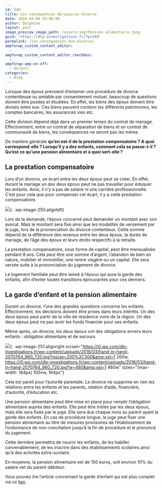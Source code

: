 ```yaml
---
id: 249
title: Les conséquences d&rsquo;un divorce
date: 2018-04-09 10:00:00
author: Delphine
layout: post
image_preview_image_path: /assets/img/Pension alimentaire.jpeg
guid: 'https://dlp-investigations.fr/?p=249'
permalink: /les-consequences-dun-divorce/
ampforwp_custom_content_editor:
  -
ampforwp_custom_content_editor_checkbox:
  -
ampforwp-amp-on-off:
  - default
categories:
  - Blog
---
```


Lorsque des &eacute;poux pr&eacute;voient d’entamer une proc&eacute;dure de divorce contentieuse ou amiable par consentement mutuel, beaucoup de questions doivent &ecirc;tre pos&eacute;es et &eacute;tudi&eacute;es. En effet, les biens des &eacute;poux doivent &ecirc;tre divis&eacute;s entre eux. Ces biens peuvent contenir les diff&eacute;rents patrimoines, les comptes bancaires, les assurances vies etc.

Cette division d&eacute;pend d&eacute;j&agrave; dans un premier temps du contrat de mariage. Effectivement, entre un contrat de s&eacute;paration de biens et un contrat de communaut&eacute; de biens, les cons&eacute;quences ne seront pas les m&ecirc;me.

De mani&egrave;re g&eacute;n&eacute;rale **qu’en est-il de la prestation compensatoire ? A quoi correspond-elle ? Lorsqu’il y a des enfants, comment cela se passe-t-il ? Qu’est ce qu’une pension alimentaire et &agrave; quoi sert-elle ?&nbsp;**

## La prestation compensatoire

Lors d’un divorce, un &eacute;cart entre les deux &eacute;poux peut se cr&eacute;er. En effet, durant le mariage un des deux &eacute;poux peut ne pas travailler pour &eacute;duquer les enfants. Ainsi, il n’y a pas de salaire ni une carri&egrave;re professionnelle. C’est pour cela que pour compenser cet &eacute;cart, il y a cette prestation compensatoire.

![](https://i2.wp.com/dlp-investigations.fr/wp-content/uploads/2018/03/images.jpeg?resize=220%2C146&amp;ssl=1){: .wp-image-250.alignleft}

Lors de la demande, l’&eacute;poux concern&eacute; peut demander un montant avec son avocat. Mais le montant sera fix&eacute; ainsi que les modalit&eacute;s de versement par le juge, lors de la prononciation du divorce contentieux. Cette somme d&eacute;pend de la diff&eacute;rence des revenus entre les deux &eacute;poux, la dur&eacute;e de mariage, de l’&acirc;ge des &eacute;poux et leurs droits respectifs &agrave; la retraite.

La prestation compensatoire, sous forme de capital, peut &ecirc;tre mensualis&eacute;e pendant 8 ans. Cela peut &ecirc;tre une somme d’argent, l’abandon de bien en nature, mobilier et immobilier, une rentre viag&egrave;re ou un capital. Elle sera vers&eacute;e suite &agrave; la prononciation du jugement de divorce.

Le logement familiale peut &ecirc;tre laiss&eacute; &agrave; l’&eacute;poux qui aura la garde des enfants, afin d’&eacute;viter toutes transitions &eacute;prouvantes pour ces derniers.

## La garde d’enfant et la pension alimentaire

Durant un divorce, l’une des grandes questions concerne les enfants. Effectivement, les d&eacute;cisions doivent &ecirc;tre prises dans leurs int&eacute;r&ecirc;ts. Un des deux &eacute;poux peut partir de la ville de r&eacute;sidence voire de la r&eacute;gion. Un des deux &eacute;poux peut ne pas avoir les fonds financier pour ses enfants.

M&ecirc;me apr&egrave;s, un divorce, les deux &eacute;poux ont des obligations envers leurs enfants : obligation alimentaire et de secours.

![](https://i0.wp.com/dlp-investigations.fr/wp-content/uploads/2018/03/hand-in-hand-2070764_960_720.jpg?resize=164%2C246&amp;ssl=1){: .wp-image-251.alignright srcset="https://i0.wp.com/dlp-investigations.fr/wp-content/uploads/2018/03/hand-in-hand-2070764_960_720.jpg?resize=200%2C300&amp;ssl=1 200w, https://i0.wp.com/dlp-investigations.fr/wp-content/uploads/2018/03/hand-in-hand-2070764_960_720.jpg?w=480&amp;ssl=1 480w" sizes="(max-width: 164px) 100vw, 164px"}

Cela est pareil pour l’autorit&eacute; parentale. Le divorce ne supprime en rien les relations entre les enfants et les parents, relation d’aide, financi&egrave;re, d’autorit&eacute;, d’&eacute;ducation etc.

Une pension alimentaire peut &ecirc;tre mise en place pour remplir l’obligation alimentaire aupr&egrave;s des enfants. Elle peut &ecirc;tre initi&eacute;e par les deux &eacute;poux, mais elle sera fix&eacute;e par le juge. Elle sera due chaque mois au parent ayant la garde des enfants. En cas de proc&eacute;dure longue, le juge peut fixer une pension alimentaire au titre de mesures provisoires de l’&eacute;tablissement de l’ordonnance de non-conciliation jusqu’&agrave; la fin de proc&eacute;dure et le prononc&eacute; du jugement.

Cette derni&egrave;re permettra de nourrir les enfants, de les habiller convenablement, de les inscrire dans des &eacute;tablissements scolaires ainsi qu’&agrave; des activit&eacute;s extra-scolaire.

En moyenne, la pension alimentaire est de 150 euros, soit environ 10% du salaire net du parent d&eacute;biteur.

Vous pouvez lire l’article concernant la garde d’enfant qui est plus complet via ce [lien](/la-garde-d-enfant/).